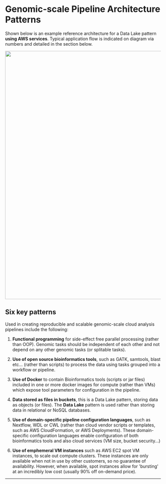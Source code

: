 # Genomic-scale Pipeline Architecture Patterns

Shown below is an example reference architecture for a Data Lake pattern **using AWS services**.  Typical application flow is indicated on diagram via numbers and detailed in the section below.
  
<img src="https://github.com/lynnlangit/aws-for-bioinformatics/blob/main/7_REF_Info/images/aws-genomics-arch.png" width=800>


## Six key patterns 
Used in creating reproducible and scalable genomic-scale cloud analysis pipelines include the following:

1. **Functional programming** for side-effect free parallel processing (rather than OOP). Genomic tasks should be independent of each other and not depend on any other genomic tasks (or splitable tasks).

2. **Use of open source bioinformatics tools**, such as GATK, samtools, blast etc... (rather than scripts) to process the data using tasks grouped into a workflow or pipeline.

3. **Use of Docker** to contain Bioinformatics tools (scripts or jar files) included in one or more docker images for compute (rather than VMs) which expose tool parameters for configuration in the pipeline.

4. **Data stored as files in buckets**, this is a Data Lake pattern, storing data as objects (or files). The **Data Lake** pattern is used rather than storing data in relational or NoSQL databases. 

5. **Use of domain-specific pipeline configuration languages**, such as Nextflow, WDL or CWL (rather than cloud vendor scripts or templates, such as AWS CloudFormation, or AWS Deployments). These domain-specific configuration languages enable configuration of both bioinformatics tools and also cloud services (VM size, bucket security...) 

6. **Use of emphemeral VM instances** such as AWS EC2 spot VM instances, to scale out compute clusters.  These instances are only available when not in use by other customers, so no guarantee of availability.  However, when available, spot instances allow for 'bursting' at an incredibly low cost (usually 90% off on-demand price).

----

